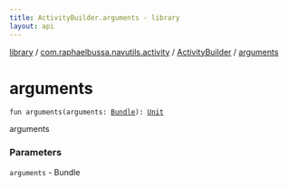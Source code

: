 ```yaml
---
title: ActivityBuilder.arguments - library
layout: api
---
```


<div class='api-docs-breadcrumbs'><a href="../../index.html">library</a> / <a href="../index.html">com.raphaelbussa.navutils.activity</a> / <a href="index.html">ActivityBuilder</a> / <a href="./arguments.html">arguments</a></div>

# arguments

<div class="signature"><code><span class="keyword">fun </span><span class="identifier">arguments</span><span class="symbol">(</span><span class="parameterName" id="com.raphaelbussa.navutils.activity.ActivityBuilder$arguments(android.os.Bundle)/arguments">arguments</span><span class="symbol">:</span>&nbsp;<a href="https://developer.android.com/reference/android/os/Bundle.html"><span class="identifier">Bundle</span></a><span class="symbol">)</span><span class="symbol">: </span><a href="https://kotlinlang.org/api/latest/jvm/stdlib/kotlin/-unit/index.html"><span class="identifier">Unit</span></a></code></div>

arguments

### Parameters

<code>arguments</code> - Bundle